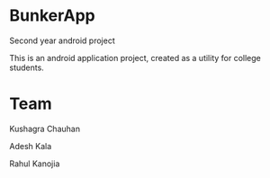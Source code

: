 # BunkerApp
Second year android project


This is an android application project, created as a utility for college students.

# Team

Kushagra Chauhan

Adesh Kala

Rahul Kanojia
